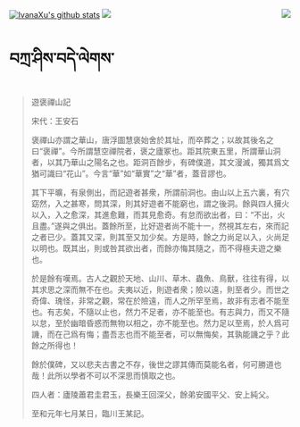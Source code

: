 [![IvanaXu's github stats](https://github-readme-stats.vercel.app/api?username=IvanaXu&show_icons=true&theme=vue-dark)](https://github.com/anuraghazra/github-readme-stats)
<img align="right" src="https://github-readme-stats.vercel.app/api/top-langs/?username=IvanaXu&langs_count=7&theme=graywhite" />
<img src="https://github-readme-stats.vercel.app/api/wakatime?username=IvanaXu&layout=compact&langs_count=6&theme=vue-dark&&custom_title=Programming Times(Jul 29 2021-)" />
# བཀྲ་ཤིས་བདེ་ལེགས་
> 遊褒禪山記
> 
> 宋代：王安石 
> 
> 褒禪山亦謂之華山，唐浮圖慧褒始舍於其址，而卒葬之；以故其後名之曰“褒禪”。今所謂慧空禪院者，褒之廬冢也。距其院東五里，所謂華山洞者，以其乃華山之陽名之也。距洞百餘步，有碑僕道，其文漫滅，獨其爲文猶可識曰“花山”。今言“華”如“華實”之“華”者，蓋音謬也。
> 
> 其下平曠，有泉側出，而記遊者甚衆，所謂前洞也。由山以上五六裏，有穴窈然，入之甚寒，問其深，則其好遊者不能窮也，謂之後洞。餘與四人擁火以入，入之愈深，其進愈難，而其見愈奇。有怠而欲出者，曰：“不出，火且盡。”遂與之俱出。蓋餘所至，比好遊者尚不能十一，然視其左右，來而記之者已少。蓋其又深，則其至又加少矣。方是時，餘之力尚足以入，火尚足以明也。既其出，則或咎其欲出者，而餘亦悔其隨之，而不得極夫遊之樂也。
> 
> 於是餘有嘆焉。古人之觀於天地、山川、草木、蟲魚、鳥獸，往往有得，以其求思之深而無不在也。夫夷以近，則遊者衆；險以遠，則至者少。而世之奇偉、瑰怪，非常之觀，常在於險遠，而人之所罕至焉，故非有志者不能至也。有志矣，不隨以止也，然力不足者，亦不能至也。有志與力，而又不隨以怠，至於幽暗昏惑而無物以相之，亦不能至也。然力足以至焉，於人爲可譏，而在己爲有悔；盡吾志也而不能至者，可以無悔矣，其孰能譏之乎？此餘之所得也！
> 
> 餘於僕碑，又以悲夫古書之不存，後世之謬其傳而莫能名者，何可勝道也哉！此所以學者不可以不深思而慎取之也。
> 
> 四人者：廬陵蕭君圭君玉，長樂王回深父，餘弟安國平父、安上純父。
> 
> 至和元年七月某日，臨川王某記。
>